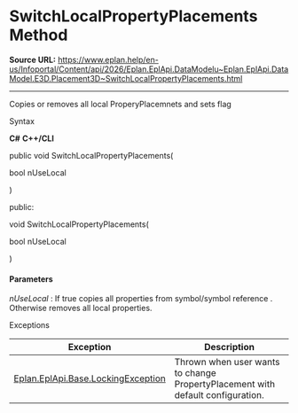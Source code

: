 # SwitchLocalPropertyPlacements Method

**Source URL:** https://www.eplan.help/en-us/Infoportal/Content/api/2026/Eplan.EplApi.DataModelu~Eplan.EplApi.DataModel.E3D.Placement3D~SwitchLocalPropertyPlacements.html

---

Copies or removes all local ProperyPlacemnets and sets flag

Syntax

**C#**
**C++/CLI**


public void SwitchLocalPropertyPlacements( 

   bool nUseLocal

)

public:

void SwitchLocalPropertyPlacements( 

   bool nUseLocal

)


#### Parameters

*nUseLocal*
:   If true copies all properties from symbol/symbol reference . Otherwise removes all local properties.

Exceptions

| Exception | Description |
| --- | --- |
| [Eplan.EplApi.Base.LockingException](Eplan.EplApi.Baseu~Eplan.EplApi.Base.LockingException.html) | Thrown when user wants to change PropertyPlacement with default configuration. |
